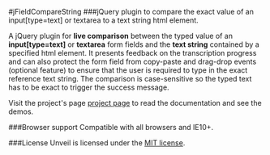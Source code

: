 #jFieldCompareString
###jQuery plugin to compare the exact value of an input[type=text] or textarea to a text string html element.



A jQuery plugin for **live comparison** between the typed value of an **input[type=text]** or **textarea** form fields and the **text string** contained by a specified html element. It presents feedback on the transcription progress and can also protect the form field from copy-paste and drag-drop events (optional feature) to ensure that the user is required to type in the exact reference text string. The comparison is case-sensitive so the typed text has to be exact to trigger the success message.

Visit the project's page [project page](https://lluz.github.io/jQuery.jFieldCompareString/) to read the documentation and see the demos.


###Browser support
Compatible with all browsers and IE10+.


###License
Unveil is licensed under the [MIT license](http://opensource.org/licenses/MIT).